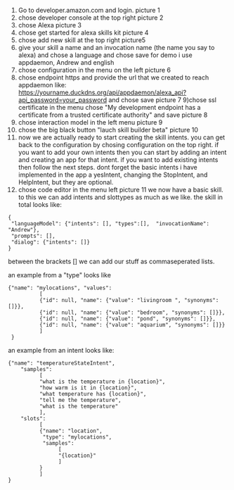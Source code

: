 1) Go to developer.amazon.com and login.
picture 1
2) chose developer console at the top right
picture 2
3) chose Alexa
picture 3
4) chose get started for alexa skills kit
picture 4
5) chose add new skill at the top right
picture5
6) give your skill a name and an invocation name (the name you say to alexa) and chose a language and chose save
for demo i use appdaemon, Andrew and english
7) chose configuration in the menu on the left
picture 6
8) chose endpoint https and provide the url that we created to reach appdaemon like: https://yourname.duckdns.org/api/appdaemon/alexa_api?api_password=your_password
and chose save
picture 7
9)chose ssl certificate in the menu
chose "My development endpoint has a certificate from a trusted certificate authority"
and save
picture 8
10) chose interaction model in the left menu
picture 9
11) chose the big black button "lauch skill builder beta"
picture 10
12) now we are actually ready to start creating the skill intents. you can get back to the configuration by chosing configuration on the top right.
if you want to add your own intents then you can start by adding an intent and creating an app for that intent. if you want to add existing intents then follow the next steps. dont forget the basic intents i have implemented in the app a yesIntent, changing the StopIntent, and HelpIntent, but they are optional.
13) chose code editor in the menu left
picture 11
we now have a basic skill.
to this we can add intents and slottypes as much as we like.
the skill in total looks like:
```
{
 "languageModel": {"intents": [], "types":[],  "invocationName": "Andrew"},
 "prompts": [],
 "dialog": {"intents": []}
}
```
between the brackets [] we can add our stuff as commaseperated lists.

an example from a "type" looks like
```
{"name": "mylocations", "values": 
          [
          {"id": null, "name": {"value": "livingroom ", "synonyms": []}},
          {"id": null, "name": {"value": "bedroom", "synonyms": []}},
          {"id": null, "name": {"value": "pond", "synonyms": []}},
          {"id": null, "name": {"value": "aquarium", "synonyms": []}}
          ]
 }
 ```
 
an example from an intent looks like:
```
{"name": "temperatureStateIntent",
    "samples": 
          [
          "what is the temperature in {location}",
          "how warm is it in {location}",
          "what temperature has {location}",
          "tell me the temperature",
          "what is the temperature"
          ],
    "slots": 
          [
          {"name": "location",
           "type": "mylocations",
           "samples": 
                [
                "{location}"
                ]
          }
          ]
}
```

